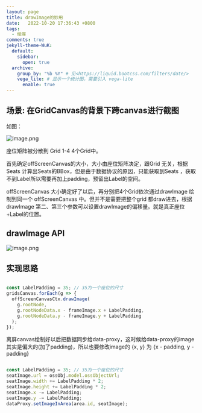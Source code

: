 ```yaml
---
layout: page
title: drawImage的妙用
date:   2022-10-20 17:36:43 +0800
tags:
  - 绘座
comments: true
jekyll-theme-WuK:
  default:
    sidebar:
      open: true
  archive:
    group_by: "%b %Y" # 见<https://liquid.bootcss.com/filters/date/>
    vega_lite: # 显示一个统计图，需要引入 vega-lite
      enable: true
---
```

## 场景: 在GridCanvas的背景下跨canvas进行截图

如图：

![image.png](https://img.alicdn.com/imgextra/i2/O1CN01R688SD1copgsriKri_!!6000000003648-1-tps-958-547.gif)

座位矩阵被分散到 Grid 1-4 4个Grid中。

首先确定offScreenCanvas的大小，大小由座位矩阵决定，跟Grid 无关，根据Seats 计算出Seats的BBox，但是由于数据协议的原因，只能获取到Seats ，获取不到Label所以需要再加上padding，预留出Label的空间。

offScreenCanvas 大小确定好了以后，再分别把4个Grid依次通过drawImage 绘制到同一个 offScreenCanvas 中。但并不是需要把整个grid 都draw进去，根据drawImage 第二、第三个参数可以设置drawImage的偏移量。就是真正座位+Label的位置。

## drawImage API

![image.png](https://img.alicdn.com/imgextra/i2/O1CN01Y1KLCn1IWFIt7iVsG_!!6000000000900-0-tps-720-349.jpg)

## 实现思路

```javascript

const LabelPadding = 35; // 35为一个座位的尺寸
gridsCanvas.forEach(g => {
  offScreenCanvasCtx.drawImage(
    g.rootNode, 
    g.rootNodeData.x - frameImage.x + LabelPadding, 
    g.rootNodeData.y - frameImage.y + LabelPadding
  );
});

```

离屏canvas绘制好以后把数据同步给data-proxy，这时候给data-proxy的image其实是偏大的(加了padding)，所以也要修改image的 {x, y} 为 {x - padding, y - padding}

```javascript

const LabelPadding = 35; // 35为一个座位的尺寸
seatImage.url = ossObj.model.ossObjectUrl;
seatImage.width += LabelPadding * 2;
seatImage.height += LabelPadding * 2;
seatImage.x -= LabelPadding;
seatImage.y -= LabelPadding;
dataProxy.setImageInArea(area.id, seatImage);

```
